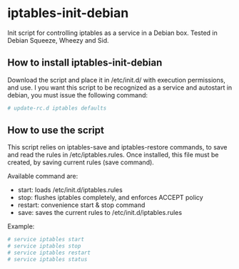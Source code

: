 iptables-init-debian
====================

Init script for controlling iptables as a service in a Debian box.
Tested in Debian Squeeze, Wheezy and Sid.

## How to install iptables-init-debian
Download the script and place it in /etc/init.d/ with execution permissions, and use.
I you want this script to be recognized as a service and autostart in debian, you must issue the following command:

```bash
# update-rc.d iptables defaults
```

## How to use the script
This script relies on iptables-save and iptables-restore commands, to save and read the rules in /etc/iptables.rules.
Once installed, this file must be created, by saving current rules (save command).

Available command are:

* start: loads /etc/init.d/iptables.rules
* stop: flushes iptables completely, and enforces ACCEPT policy
* restart: convenience start & stop command
* save: saves the current rules to /etc/init.d/iptables.rules

Example:

```bash
# service iptables start
# service iptables stop
# service iptables restart
# service iptables status
```
